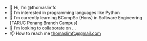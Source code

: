 - 👋 Hi, I’m @thomaslimfc
- 👀 I’m interested in programming languages like Python
- 🌱 I’m currently learning BCompSc (Hons) in Software Engineering [TARUC Penang Branch Campus]
- 💞️ I’m looking to collaborate on ...
- 📫 How to reach me thomaslimfc@gmail.com

<!---
thomaslimfc/thomaslimfc is a ✨ special ✨ repository because its `README.md` (this file) appears on your GitHub profile.
You can click the Preview link to take a look at your changes.
--->
